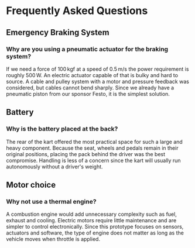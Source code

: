 # Frequently Asked Questions

## Emergency Braking System

### Why are you using a pneumatic actuator for the braking system?

If we need a force of 100 kgf at a speed of 0.5 m/s the power requirement is roughly 500 W. An electric actuator capable of that is bulky and hard to source. A cable and pulley system with a motor and pressure feedback was considered, but cables cannot bend sharply. Since we already have a pneumatic piston from our sponsor Festo, it is the simplest solution.

## Battery

### Why is the battery placed at the back?

The rear of the kart offered the most practical space for such a large and heavy component. Because the seat, wheels and pedals remain in their original positions, placing the pack behind the driver was the best compromise. Handling is less of a concern since the kart will usually run autonomously without a driver's weight.

## Motor choice

### Why not use a thermal engine?

A combustion engine would add unnecessary complexity such as fuel, exhaust and cooling. Electric motors require little maintenance and are simpler to control electronically. Since this prototype focuses on sensors, actuators and software, the type of engine does not matter as long as the vehicle moves when throttle is applied.
